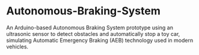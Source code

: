 # Autonomous-Braking-System
An Arduino-based Autonomous Braking System prototype using an ultrasonic sensor to detect obstacles and automatically stop a toy car, simulating Automatic Emergency Braking (AEB) technology used in modern vehicles.
